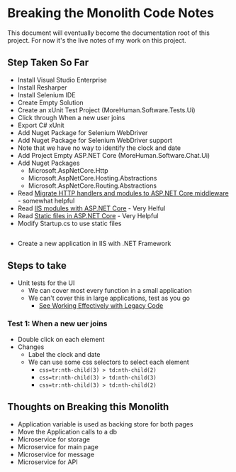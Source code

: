 # Breaking the Monolith Code Notes

This document will eventually become the documentation root of this project.  For now it's the live notes of my work on this project.

## Step Taken So Far

- Install Visual Studio Enterprise
- Install Resharper
- Install Selenium IDE
- Create Empty Solution
- Create an xUnit Test Project (MoreHuman.Software.Tests.Ui)
- Click through When a new user joins
- Export C# xUnit
- Add Nuget Package for Selenium WebDriver
- Add Nuget Package for Selenium WebDriver support
- Note that we have no way to identify the clock and date
- Add Project Empty ASP.NET Core (MoreHuman.Software.Chat.Ui)
- Add Nuget Packages
  - Microsoft.AspNetCore.Http
  - Microsoft.AspNetCore.Hosting.Abstractions
  - Microsoft.AspNetCore.Routing.Abstractions
- Read [Migrate HTTP handlers and modules to ASP.NET Core middleware](https://docs.microsoft.com/en-us/aspnet/core/migration/http-modules?view=aspnetcore-3.0) - somewhat helpful
- Read [IIS modules with ASP.NET Core](https://docs.microsoft.com/en-us/aspnet/core/host-and-deploy/iis/modules?view=aspnetcore-3.0) - Very Helful
- Read [Static files in ASP.NET Core](https://docs.microsoft.com/en-us/aspnet/core/fundamentals/static-files?view=aspnetcore-3.0) - Very Helpful
- Modify Startup.cs to use static files
```
```
- Create a new application in IIS with .NET Framework

## Steps to take

- Unit tests for the UI
  - We can cover most every function in a small application
  - We can't cover this in large applications, test as you go
    - [See Working Effectively with Legacy Code](https://www.amazon.com/Working-Effectively-Legacy-Michael-Feathers/dp/0131177052)

### Test 1: When a new uer joins

- Double click on each element
- Changes
  - Label the clock and date
  - We can use some css selectors to select each element
    - `css=tr:nth-child(3) > td:nth-child(2)`
    - `css=tr:nth-child(3) > td:nth-child(3)`
    - `css=tr:nth-child(3) > td:nth-child(2)`
    

## Thoughts on Breaking this Monolith

- Application variable is used as backing store for both pages
- Move the Application calls to a db
- Microservice for storage
- Microservice for main page
- Microservice for message
- Microservice for API